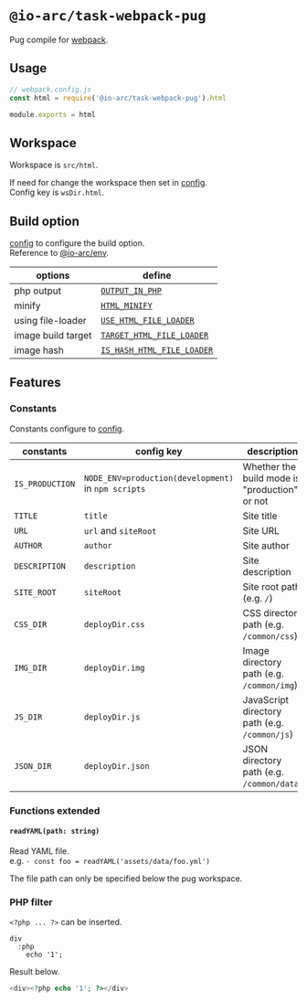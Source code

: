 # `@io-arc/task-webpack-pug`

Pug compile for [webpack](https://webpack.js.org/).

## Usage

```typescript
// webpack.config.js
const html = require('@io-arc/task-webpack-pug').html

module.exports = html
```

## Workspace

Workspace is `src/html`.

If need for change the workspace then set in [config](https://www.npmjs.com/package/node-config).  
Config key is `wsDir.html`.

## Build option

[config](https://www.npmjs.com/package/node-config) to configure the build option.  
Reference to [@io-arc/env](https://github.com/io-arc/io-arc/packages/env).

| options            | define                                                                                                |
| ------------------ | ----------------------------------------------------------------------------------------------------- |
| php output         | [`OUTPUT_IN_PHP`](https://github.com/io-arc/io-arc/packages/env#output_in_php)                        |
| minify             | [`HTML_MINIFY`](https://github.com/io-arc/io-arc/packages/env#html_minify)                            |
| using file-loader  | [`USE_HTML_FILE_LOADER`](https://github.com/io-arc/io-arc/packages/env#use_html_file_loader)          |
| image build target | [`TARGET_HTML_FILE_LOADER`](https://github.com/io-arc/io-arc/packages/env#target_html_file_loader)    |
| image hash         | [`IS_HASH_HTML_FILE_LOADER`](https://github.com/io-arc/io-arc/packages/env#uis_hash_html_file_loader) |

## Features

### Constants

Constants configure to [config](https://www.npmjs.com/package/node-config).

| constants       | config key                                          | description                                   | @io-arc/env                                                                            |
| --------------- | --------------------------------------------------- | --------------------------------------------- | -------------------------------------------------------------------------------------- |
| `IS_PRODUCTION` | `NODE_ENV=production(development)` in `npm scripts` | Whether the build mode is "production" or not |                                                                                        |
| `TITLE`         | `title`                                             | Site title                                    | [`SITE_TITLE`](https://github.com/io-arc/io-arc/packages/env#site_title)               |
| `URL`           | `url` and `siteRoot`                                | Site URL                                      | [`SITE_URL`](https://github.com/io-arc/io-arc/packages/env#site_url)                   |
| `AUTHOR`        | `author`                                            | Site author                                   | [`SITE_AUTHOR`](https://github.com/io-arc/io-arc/packages/env#site_author)             |
| `DESCRIPTION`   | `description`                                       | Site description                              | [`SITE_DESCRIPTION`](https://github.com/io-arc/io-arc/packages/env#site_description)   |
| `SITE_ROOT`     | `siteRoot`                                          | Site root path (e.g. `/`)                       | [`SITE_DESCRIPTION`](https://github.com/io-arc/io-arc/packages/env#site_description)   |
| `CSS_DIR`       | `deployDir.css`                                     | CSS directory path (e.g. `/common/css`)         | [`OUTPUT_CSS_ARRAY`](https://github.com/io-arc/io-arc/packages/env#output_css_array)   |
| `IMG_DIR`       | `deployDir.img`                                     | Image directory path (e.g. `/common/img`)       | [`OUTPUT_IMG_ARRAY`](https://github.com/io-arc/io-arc/packages/env#output_img_array)   |
| `JS_DIR`        | `deployDir.js`                                      | JavaScript directory path (e.g. `/common/js`)   | [`OUTPUT_JS_ARRAY`](https://github.com/io-arc/io-arc/packages/env#output_js_array)     |
| `JSON_DIR`      | `deployDir.json`                                    | JSON directory path (e.g. `/common/data`)       | [`OUTPUT_JSON_ARRAY`](https://github.com/io-arc/io-arc/packages/env#output_json_array) |

### Functions extended

#### `readYAML(path: string)`

Read YAML file.  
e.g. `- const foo = readYAML('assets/data/foo.yml')`

The file path can only be specified below the pug workspace.


### PHP filter

`<?php ... ?>` can be inserted.

```pug
div
  :php
    echo '1';
```

Result below.

```php
<div><?php echo '1'; ?></div>
```
